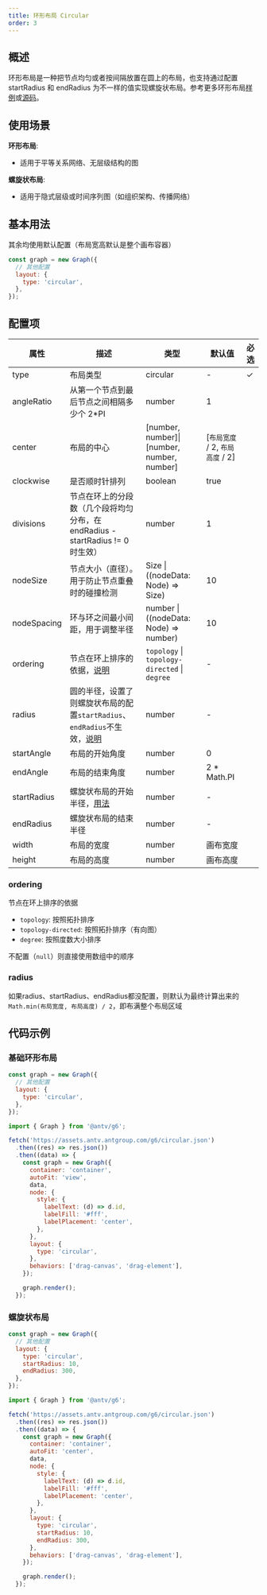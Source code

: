 ```yaml
---
title: 环形布局 Circular
order: 3
---
```


## 概述

环形布局是一种把节点均匀或者按间隔放置在圆上的布局，也支持通过配置 startRadius 和 endRadius 为不一样的值实现螺旋状布局。参考更多环形布局[样例](/examples#layout-circular)或[源码](https://github.com/antvis/layout/blob/v5/packages/layout/src/circular.ts)。

## 使用场景

**环形布局**:

- 适用于平等关系网络、无层级结构的图

**螺旋状布局**:

- 适用于隐式层级或时间序列图（如组织架构、传播网络）

## 基本用法

其余均使用默认配置（布局宽高默认是整个画布容器）

```js
const graph = new Graph({
  // 其他配置
  layout: {
    type: 'circular',
  },
});
```

## 配置项

| 属性        | 描述                                                                                | 类型                                          | 默认值                           | 必选 |
| ----------- | ----------------------------------------------------------------------------------- | --------------------------------------------- | -------------------------------- | ---- |
| type        | 布局类型                                                                            | circular                                      | -                                | ✓    |
| angleRatio  | 从第一个节点到最后节点之间相隔多少个 2\*PI                                          | number                                        | 1                                |      |
| center      | 布局的中心                                                                          | [number, number]\|[number, number, number]    | [`布局宽度` / 2, `布局高度` / 2] |      |
| clockwise   | 是否顺时针排列                                                                      | boolean                                       | true                             |      |
| divisions   | 节点在环上的分段数（几个段将均匀分布，在 endRadius - startRadius != 0 时生效）      | number                                        | 1                                |      |
| nodeSize    | 节点大小（直径）。用于防止节点重叠时的碰撞检测                                      | Size \| ((nodeData: Node) => Size)            | 10                               |      |
| nodeSpacing | 环与环之间最小间距，用于调整半径                                                    | number \| ((nodeData: Node) => number)        | 10                               |      |
| ordering    | 节点在环上排序的依据，[说明](#ordering)                                             | `topology` \| `topology-directed` \| `degree` | -                                |      |
| radius      | 圆的半径，设置了则螺旋状布局的配置`startRadius`、`endRadius`不生效，[说明](#radius) | number                                        | -                                |      |
| startAngle  | 布局的开始角度                                                                      | number                                        | 0                                |      |
| endAngle    | 布局的结束角度                                                                      | number                                        | 2 \* Math.PI                     |      |
| startRadius | 螺旋状布局的开始半径，[用法](#螺旋状布局)                                           | number                                        | -                                |      |
| endRadius   | 螺旋状布局的结束半径                                                                | number                                        | -                                |      |
| width       | 布局的宽度                                                                          | number                                        | 画布宽度                         |      |
| height      | 布局的高度                                                                          | number                                        | 画布高度                         |      |

### ordering

节点在环上排序的依据

- `topology`: 按照拓扑排序
- `topology-directed`: 按照拓扑排序（有向图）
- `degree`: 按照度数大小排序

不配置（`null`）则直接使用数组中的顺序

### radius

如果radius、startRadius、endRadius都没配置，则默认为最终计算出来的`Math.min(布局宽度, 布局高度) / 2`，即布满整个布局区域

## 代码示例

### 基础环形布局

```javascript
const graph = new Graph({
  // 其他配置
  layout: {
    type: 'circular',
  },
});
```

```js | ob { inject: true }
import { Graph } from '@antv/g6';

fetch('https://assets.antv.antgroup.com/g6/circular.json')
  .then((res) => res.json())
  .then((data) => {
    const graph = new Graph({
      container: 'container',
      autoFit: 'view',
      data,
      node: {
        style: {
          labelText: (d) => d.id,
          labelFill: '#fff',
          labelPlacement: 'center',
        },
      },
      layout: {
        type: 'circular',
      },
      behaviors: ['drag-canvas', 'drag-element'],
    });

    graph.render();
  });
```

### 螺旋状布局

```javascript
const graph = new Graph({
  // 其他配置
  layout: {
    type: 'circular',
    startRadius: 10,
    endRadius: 300,
  },
});
```

```js | ob { inject: true }
import { Graph } from '@antv/g6';

fetch('https://assets.antv.antgroup.com/g6/circular.json')
  .then((res) => res.json())
  .then((data) => {
    const graph = new Graph({
      container: 'container',
      autoFit: 'center',
      data,
      node: {
        style: {
          labelText: (d) => d.id,
          labelFill: '#fff',
          labelPlacement: 'center',
        },
      },
      layout: {
        type: 'circular',
        startRadius: 10,
        endRadius: 300,
      },
      behaviors: ['drag-canvas', 'drag-element'],
    });

    graph.render();
  });
```

